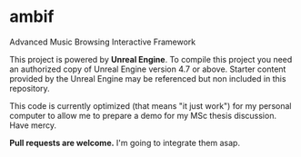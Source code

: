ambif
=====

Advanced Music Browsing Interactive Framework


This project is powered by **Unreal Engine**. 
To compile this project you need an authorized copy of Unreal Engine version 4.7 or above.
Starter content provided by the Unreal Engine may be referenced but non included in this repository.


This code is currently optimized (that means "it just work") for my personal computer to allow me to prepare a demo for my MSc thesis discussion. Have mercy.

**Pull requests are welcome.** I'm going to integrate them asap.
